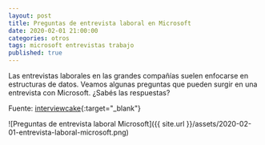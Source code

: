 ```yaml
---
layout: post
title: Preguntas de entrevista laboral en Microsoft
date: 2020-02-01 21:00:00
categories: otros
tags: microsoft entrevistas trabajo
published: true
---
```


Las entrevistas laborales en las grandes compañías suelen enfocarse en estructuras de datos. Veamos algunas preguntas que pueden surgir en una entrevista con Microsoft. ¿Sabés las respuestas?

Fuente: [interviewcake](https://www.interviewcake.com){:target="_blank"}

![Preguntas de entrevista laboral Microsoft]({{ site.url }}/assets/2020-02-01-entrevista-laboral-microsoft.png)
